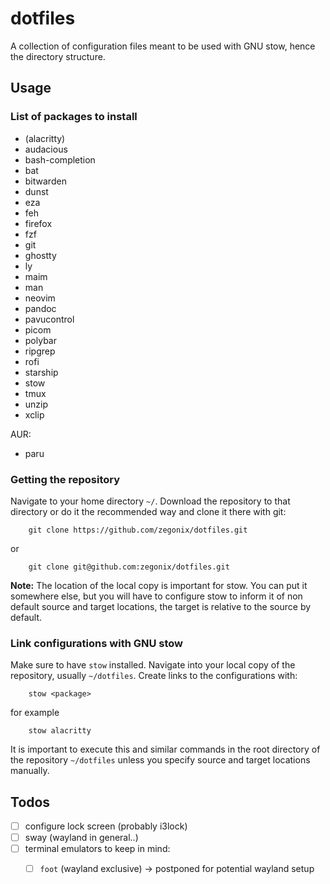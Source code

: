 # dotfiles

A collection of configuration files meant to be used with GNU stow, hence the directory structure.


## Usage

### List of packages to install
* (alacritty)
* audacious
* bash-completion
* bat
* bitwarden
* dunst
* eza
* feh
* firefox
* fzf
* git
* ghostty
* ly
* maim
* man
* neovim
* pandoc
* pavucontrol
* picom
* polybar
* ripgrep
* rofi
* starship
* stow
* tmux
* unzip
* xclip

AUR:
* paru


### Getting the repository
Navigate to your home directory `~/`.
Download the repository to that directory or do it the recommended way and clone it there with git:
```
    git clone https://github.com/zegonix/dotfiles.git
```
or
```
    git clone git@github.com:zegonix/dotfiles.git
```

**Note:** The location of the local copy is important for stow. You can put it somewhere else, but you will have to configure stow to inform it of non default source and target locations, the target is relative to the source by default.


### Link configurations with GNU stow
Make sure to have `stow` installed.
Navigate into your local copy of the repository, usually `~/dotfiles`.
Create links to the configurations with:
```
    stow <package>
```
for example
```
    stow alacritty
```
It is important to execute this and similar commands in the root directory of the repository `~/dotfiles` unless you specify source and target locations manually.


## Todos

* [ ] configure lock screen (probably i3lock)
* [ ] sway (wayland in general..)
* [ ] terminal emulators to keep in mind:
  * [ ] `foot` (wayland exclusive) -> postponed for potential wayland setup


